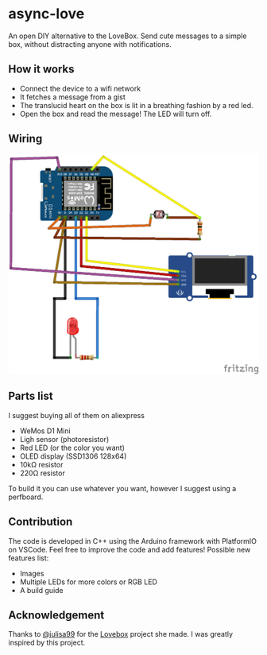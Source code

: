 # async-love

An open DIY alternative to the LoveBox.
Send cute messages to a simple box, without distracting anyone with notifications.

## How it works
- Connect the device to a wifi network
- It fetches a message from a gist
- The translucid heart on the box is lit in a breathing fashion by a red led.
- Open the box and read the message! The LED will turn off.

## Wiring

![wiring diagram](https://github.com/hainsdominic/async-love/blob/master/docs/images/wiring.png)

## Parts list
I suggest buying all of them on aliexpress
- WeMos D1 Mini
- Ligh sensor (photoresistor)
- Red LED (or the color you want)
- OLED display (SSD1306 128x64)
- 10kΩ resistor
- 220Ω resistor

To build it you can use whatever you want, however I suggest using a perfboard.

## Contribution
The code is developed in C++ using the Arduino framework with PlatformIO on VSCode. Feel free to improve the code and add features!
Possible new features list:
- Images
- Multiple LEDs for more colors or RGB LED
- A build guide

## Acknowledgement
Thanks to [@julisa99](https://github.com/julisa99) for the [Lovebox](https://github.com/julisa99/Lovebox) project she made. I was greatly inspired by this project.
